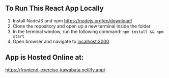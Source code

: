 ## To Run This React App Locally

1) Install NodeJS and npm https://nodejs.org/en/download/
2) Clone the repository and open up a new terminal inside the folder
3) In the terminal window, run the following command: `npm install && npm start`
4) Open browser and navigate to [localhost:3000](localhost:3000)

## App is Hosted Online at:

https://frontend-exercise-kawabata.netlify.app/


<!-- ## RTI CDS Frontend Developer Exercise

Welcome to the RTI Center for Data Science front-end developer exercise! This exercise is here to get you acquainted with a small sample of what we do and for us to get acquainted with your skills. It should take no more than a few hours of your time.

This exercise provides a CSV file with some data derived from the 1996 US Census. You will have to use that data to present several charts.

----

### Some guidance

1. Fork this repository to your personal GitHub account and clone the fork to your computer.
2. Save and commit your answers to your fork of the repository, and push them back to your personal GitHub account.
3. Use the Internet as a resource to help you complete your work. We do it all the time.
4. Comment your code so that when you look back at it in a year, you'll remember what you were doing.
5. Use the tools you are comfortable with.
   - We like to use [Vue](https://vuejs.org/) on our projects, but examples in [React](https://reactjs.org/), [Angular](https://angular.io/) or just plain Javascript are fine too.
   - Charting libraries we use include [d3](https://d3js.org/), [highcharts](https://www.highcharts.com/), [amcharts](https://www.amcharts.com/) and [plotly](https://plotly.com/).
   - Your example doesn't have to look production-ready, but keeping an eye towards responsive layouts and accessible markup are key in our work. We use CSS frameworks like [bootstrap](https://getbootstrap.com/), [bulma](https://bulma.io/), [USWDS](https://designsystem.digital.gov/) and [material](https://material.io/) to help here.
6. Have fun and don't overthink it!

----

### The Task

1. Read the section below about **the data**.
2. Make a visualization that shows the percentage of people who make above and below $50K for each education group. An example of how this could look:

  ![example bar chart](example.png)

3. Make the same visualization for race instead of education group.
4. Add a control that allows you to switch between the two visualizations.
5. As a bonus, if you have time, add a control to limit the data by sex or age.
6. When done, commit your work to your clone of this repository. Add any instructions we need to build your work. Email us a link to your clone.

----

### The Data

This repository contains a file called `census.csv`. 

It contains a dataset that has 48842 US Census records with the following fields:

- `age`: a continuous variable representing an individual's age
- `education_level`: the highest level of education an individual received
- `race`: an individual's race
- `sex`: an individual's sex
- `over_50k`: a boolean variable representing whether the individual makes over $50,000/year. A value of 1 means that the person makes greater than $50,000/year and a value of 0 means that the person makes less than or equal to $50,000/year.
- `over_50k_text`: Same as `over_50k`, but using "True" and "False".
- `count`: the number 1. This may be useful in calculations. -->
